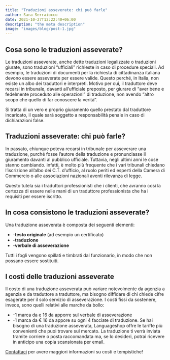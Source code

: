 ```yaml
---
title: "Traduzioni asseverate: chi può farle"
author: Sara Serraiocco
date: 2021-10-27T12:22:40+06:00
description: "the meta description"
image: "images/blog/post-1.jpg"
---
```

## Cosa sono le traduzioni asseverate?
Le traduzioni asseverate, anche dette traduzioni legalizzate o traduzioni giurate, sono traduzioni “ufficiali” richieste in caso di procedure speciali. Ad esempio, le traduzioni di documenti per la richiesta di cittadinanza italiana devono essere asseverate per essere valide.
Questo perché, in Italia, non esiste un albo dei traduttori e interpreti. Motivo per cui, il traduttore deve recarsi in tribunale, davanti all’ufficiale preposto, per giurare di “aver bene e fedelmente proceduto alle operazioni” di traduzione, non avendo “altro scopo che quello di far conoscere la verità”.

Si tratta di un vero e proprio giuramento quello prestato dal traduttore incaricato, il quale sarà soggetto a responsabilità penale in caso di dichiarazioni false.
## Traduzioni asseverate: chi può farle?
In passato, chiunque poteva recarsi in tribunale per asseverare una traduzione, purché fosse l’autore della traduzione e pronunciasse il giuramento davanti al pubblico ufficiale. 
Tuttavia, negli ultimi anni le cose stanno cambiando. infatti, è molto più frequente che i vari tribunali chiedano l’iscrizione all’albo dei C.T. d’ufficio, al ruolo periti ed esperti della Camera di Commercio o alle associazioni nazionali aventi rilevanza di legge.

Questo tutela sia i traduttori professionisti che i clienti, che avranno così la certezza di essere nelle mani di un traduttore professionista che ha i requisiti per essere iscritto.
## In cosa consistono le traduzioni asseverate?
Una traduzione asseverata è composta dei seguenti elementi:
* -**testo originale** (ad esempio un certificato)
* -**traduzione**
* -**verbale di asseverazione**

Tutti i fogli vengono spillati e timbrati dal funzionario, in modo che non possano essere sostituiti. 
## I costi delle traduzioni asseverate
Il costo di una traduzione asseverata può variare notevolmente da agenzia a agenzia e da traduttore a traduttore, ma bisogno diffidare di chi chiede cifre esagerate per il solo servizio di asseverazione. 
I costi fissi da sostenere, invece, sono quelli relativi alle marche da bollo:
* -1 marca da e 16 da apporre sul verbale di asseverazione
* -1 marca da € 16 da appore su ogni 4 facciate di traduzione.
Se hai bisogno di una traduzione asseverata, Languageshop offre le tariffe più convenienti che puoi trovare sul mercato. La traduzione ti verrà inviata tramite corriere o posta raccomandata ma, se lo desideri, potrai ricevere in anticipo una copia scansionata per email.

[Contattaci](#call-to-action "Contattaci!") per avere maggiori informazioni su costi e tempistiche!
